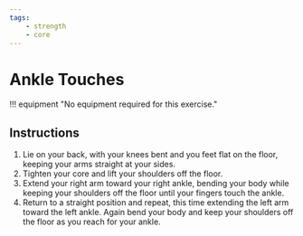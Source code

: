 ```yaml
---
tags:
    - strength
    - core
---
```


#  Ankle Touches

!!! equipment "No equipment required for this exercise."

## Instructions

1. Lie on your back, with your knees bent and you feet flat on the floor, keeping your arms straight at your sides.
2. Tighten your core and lift your shoulders off the floor.
3. Extend your right arm toward your right ankle, bending your body while keeping your shoulders off the floor until your fingers touch the ankle.
4. Return to a straight position and repeat, this time extending the left arm toward the left ankle.  Again bend your body and keep your shoulders off the floor as you reach for your ankle.